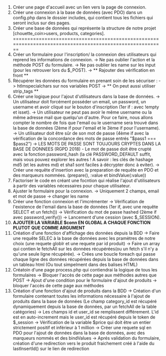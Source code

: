 1. Créer une page d'accueil avec un lien vers la page de connexion.
2. Créer une connexion à la base de données (avec PDO) dans un config.php dans le dossier includes, qui contient tous les fichiers qui seront inclus sur des pages. 
3. Créer une base de données qui représente la structure de notre projet [chouette_coin>users, products, categories].
========================================================================================================
4. Créer un formulaire pour l'inscription/ la connexion des utilisateurs qui reprend les informations de connexion. 
    -> Ne pas oublier l'action et la méthode POST du formulaire.
    -> Ne pas oublier les name sur les input (pour les retrouver lors du $_POST).
    -> ** Rajouter des vérification en front ** 
5. Récupérer les données du formulaire en prenant soin de les sécuriser : 
    -> htlmspecialchars sur nos variables POST
    -> ** On peut aussi utiliser strip_tags **
6. Créer une logique pour l'ajout d'utilisateurs dans la base de données. 
    -> Un utilisateur doit forcément posséder un email, un password, un username et avoir cliqué sur le bouton d'inscription (1er if : avec !empty et isset).
    -> Un utilisateur ne peut pas avoir le même username ou la même adresse mail que quelqu'un d'autre. Pour ce faire, nous allons compter le nombre de fois que l'email ou le username sera trouvé dans la base de données (2ème if pour l'email et le 3ème if pour l'username).
    -> Un utilisateur doit être sûr de son mot de passe (4ème if avec la vérification de la concordance des mots de passe entrés "$pass1 === $pass2")
    -> LES MOTS DE PASSE SONT TOUJOURS CRYPTES DANS LA BASE DE DONNEES (RGPD 2018) - Le mot de passe doit être crupté avec la fonction password_hash (la clé PASSWORD_DEFAULT suffit, mais vous pouvez explorer les autres ! A savoir : les clés de hashage md5 (et les autres md) et sha1 sont faciles à décrypter donc à eviter).
    -> Créer une requête d'insertion avec la preparation de requête en PDO et des marqueurs nommées. (prepare(), :value et bindValue(:value))
7. Factoriser le code en créant une focntion qui réalise l'ajout d'utilisateurs à partir des variables nécessaires pour chaque utilisateur. 
8. Ajuster le formulaire pour la connexion. 
    -> Uniquement 2 champs, email et mot de passe
    -> changer les name
9. Créer une fonction connexion et l'imcrémenter
    -> Vérification de l'existence de l'email dans la base de données (1er if, avec une requête SELECT et un fetch())
    -> Vérification du mot de passe hashed (2ème if avec password_verify())
    -> Lancement d'une cession (avec $_SESSION).
10. **AJOUTER LA VARIABLE $conn EN GLOBAL A CHAQUE FONCTION PLUTOT QUE COMME ARGUMENT**
11. Création d'une fonction d'affichage des données depuis la BDD
    -> Faire une requête SELEC à la base de données avec les pramètres de notre choix (une requete globlr et une requete par id produit)
    -> Faire un array qui contien le fetchAll sur les données récupérées(ou un fetch s'il n'y a qu'une seule ligne récupérée).
    -> Crées une boucle foreach qui passe chaque ligne des données récupérées depuis la base de données dans un tableau html (Ou tout simpelment dans des balises HTML)
12. Créatoin d'une page process.php qui contiendrai la logique de tous les formulaires
    -> Bloquer l'accès de cette page aux méthodes autres que POST
    -> Ajout d'une condition pour le formulaire d'ajout de produits
    -> bloquer l'accès de cette page aux méthodes
13. Création d'une fonction d'ajout de produits dans la BDD
    -> Création d'un formulaire contenant toutes les informations nécessaire à l'ajout de produits dans la base de données (Le champ category_id est récupéré dynamiquement depuis la base de données, par un fetchAll de la table catégories)
    -> Les champs id et user_id se remplissent différement. L'id est en auto-increment mais le user_id est récupéré depuis le token de $_session
    -> Vérification de la variable $price qui doit être un entier strictement positif et inférieur à 1 million
    -> Créer une requete sql en PDO pour l'ajout de données dans la base de données, avec des marqueurs nommés et des bindValues
    -> Aprés validation du formulaire, création d'une redirection vers le produit fraichement créé à l'aide du lastInsertId() sur le lien de redirection
